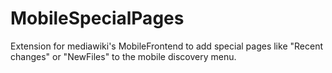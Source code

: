 # MobileSpecialPages
Extension for mediawiki's MobileFrontend to add special pages like "Recent changes" or "NewFiles" to the mobile discovery menu.
